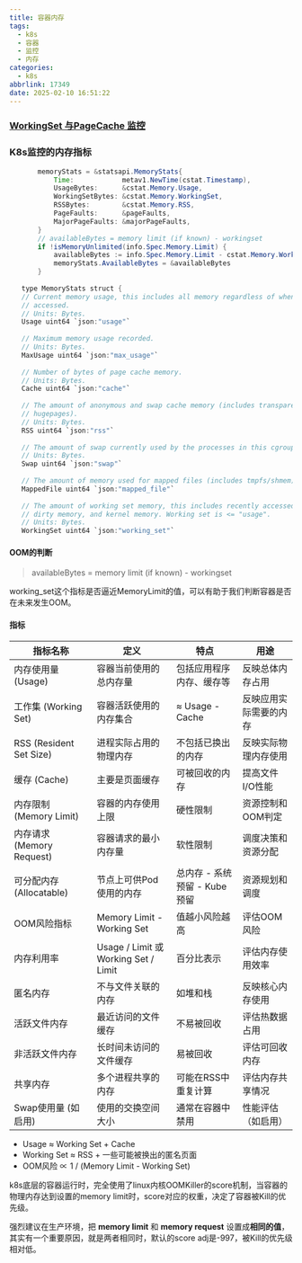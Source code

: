 ```yaml
---
title: 容器内存
tags:
  - k8s
  - 容器
  - 监控
  - 内存
categories:
  - k8s
abbrlink: 17349
date: 2025-02-10 16:51:22
---
```




### [WorkingSet 与PageCache 监控](https://www.cnblogs.com/alisystemsoftware/p/18196395)

### K8s监控的内存指标

```Java
       memoryStats = &statsapi.MemoryStats{
           Time:            metav1.NewTime(cstat.Timestamp),
           UsageBytes:      &cstat.Memory.Usage,
           WorkingSetBytes: &cstat.Memory.WorkingSet,
           RSSBytes:        &cstat.Memory.RSS,
           PageFaults:      &pageFaults,
           MajorPageFaults: &majorPageFaults,
       }
       // availableBytes = memory limit (if known) - workingset
       if !isMemoryUnlimited(info.Spec.Memory.Limit) {
           availableBytes := info.Spec.Memory.Limit - cstat.Memory.WorkingSet
           memoryStats.AvailableBytes = &availableBytes
       }
 
   type MemoryStats struct {
   // Current memory usage, this includes all memory regardless of when it was
   // accessed.
   // Units: Bytes.
   Usage uint64 `json:"usage"`
 
   // Maximum memory usage recorded.
   // Units: Bytes.
   MaxUsage uint64 `json:"max_usage"`
 
   // Number of bytes of page cache memory.
   // Units: Bytes.
   Cache uint64 `json:"cache"`
 
   // The amount of anonymous and swap cache memory (includes transparent
   // hugepages).
   // Units: Bytes.
   RSS uint64 `json:"rss"`
 
   // The amount of swap currently used by the processes in this cgroup
   // Units: Bytes.
   Swap uint64 `json:"swap"`
 
   // The amount of memory used for mapped files (includes tmpfs/shmem)
   MappedFile uint64 `json:"mapped_file"`
 
   // The amount of working set memory, this includes recently accessed memory,
   // dirty memory, and kernel memory. Working set is <= "usage".
   // Units: Bytes.
   WorkingSet uint64 `json:"working_set"`
```

#### OOM的判断

> availableBytes = memory limit (if known) - workingset

working_set这个指标是否逼近MemoryLimit的值，可以有助于我们判断容器是否在未来发生OOM。

#### 指标

| 指标名称                  | 定义                                 | 特点                         | 用途                   |
| ------------------------- | ------------------------------------ | ---------------------------- | ---------------------- |
| 内存使用量 (Usage)        | 容器当前使用的总内存量               | 包括应用程序内存、缓存等     | 反映总体内存占用       |
| 工作集 (Working Set)      | 容器活跃使用的内存集合               | ≈ Usage - Cache              | 反映应用实际需要的内存 |
| RSS (Resident Set Size)   | 进程实际占用的物理内存               | 不包括已换出的内存           | 反映实际物理内存使用   |
| 缓存 (Cache)              | 主要是页面缓存                       | 可被回收的内存               | 提高文件I/O性能        |
| 内存限制 (Memory Limit)   | 容器的内存使用上限                   | 硬性限制                     | 资源控制和OOM判定      |
| 内存请求 (Memory Request) | 容器请求的最小内存量                 | 软性限制                     | 调度决策和资源分配     |
| 可分配内存 (Allocatable)  | 节点上可供Pod使用的内存              | 总内存 - 系统预留 - Kube预留 | 资源规划和调度         |
| OOM风险指标               | Memory Limit - Working Set           | 值越小风险越高               | 评估OOM风险            |
| 内存利用率                | Usage / Limit 或 Working Set / Limit | 百分比表示                   | 评估内存使用效率       |
| 匿名内存                  | 不与文件关联的内存                   | 如堆和栈                     | 反映核心内存使用       |
| 活跃文件内存              | 最近访问的文件缓存                   | 不易被回收                   | 评估热数据占用         |
| 非活跃文件内存            | 长时间未访问的文件缓存               | 易被回收                     | 评估可回收内存         |
| 共享内存                  | 多个进程共享的内存                   | 可能在RSS中重复计算          | 评估内存共享情况       |
| Swap使用量 (如启用)       | 使用的交换空间大小                   | 通常在容器中禁用             | 性能评估（如启用）     |

- Usage ≈ Working Set + Cache
- Working Set ≈ RSS + 一些可能被换出的匿名页面
- OOM风险 ∝ 1 / (Memory Limit - Working Set)

k8s底层的容器运行时，完全使用了linux内核OOMKiller的score机制，当容器的物理内存达到设置的memory limit时，score对应的权重，决定了容器被Kill的优先级。

强烈建议在生产环境，把 **memory limit** 和 **memory request** 设置成**相同的值**，其实有一个重要原因，就是两者相同时，默认的score adj是-997，被Kill的优先级相对低。
